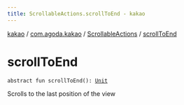 ```yaml
---
title: ScrollableActions.scrollToEnd - kakao
---
```


[kakao](../../index.html) / [com.agoda.kakao](../index.html) / [ScrollableActions](index.html) / [scrollToEnd](.)

# scrollToEnd

`abstract fun scrollToEnd(): `[`Unit`](https://kotlinlang.org/api/latest/jvm/stdlib/kotlin/-unit/index.html)

Scrolls to the last position of the view

